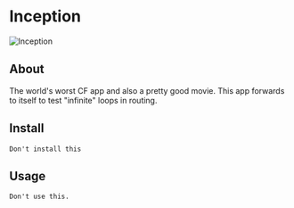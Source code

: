 # Inception

![Inception](http://www.ishafoundation.org/us/blog/wp-content/uploads/2013/02/inception-totem.jpg)

## About
The world's worst CF app and also a pretty good movie.
This app forwards to itself to test "infinite" loops in routing.

## Install

    Don't install this

## Usage

    Don't use this.
